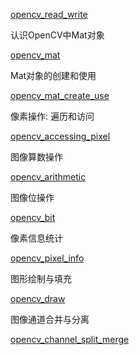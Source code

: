 [opencv_read_write](opencv_read_write.cpp)

认识OpenCV中Mat对象

[opencv_mat](opencv_mat.cpp)

Mat对象的创建和使用

[opencv_mat_create_use](opencv_mat_create_use.cpp)

像素操作: 遍历和访问

[opencv_accessing_pixel](opencv_accessing_pixel.cpp)

图像算数操作

[opencv_arithmetic](opencv_arithmetic.cpp)

图像位操作

[opencv_bit](opencv_bit.cpp)

像素信息统计

[opencv_pixel_info](opencv_pixel_info.cpp)

图形绘制与填充

[opencv_draw](opencv_draw.cpp)

图像通道合并与分离

[opencv_channel_split_merge](opencv_channel_split_merge.cpp)